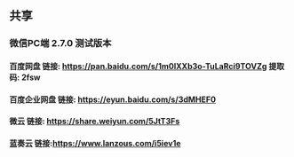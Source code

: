 ## 共享

### 微信PC端 2.7.0 测试版本
#### 百度网盘 链接: https://pan.baidu.com/s/1m0lXXb3o-TuLaRci9TOVZg 提取码: 2fsw
#### 百度企业网盘 链接: https://eyun.baidu.com/s/3dMHEF0
#### 微云 链接: https://share.weiyun.com/5JtT3Fs
#### 蓝奏云 链接:https://www.lanzous.com/i5iev1e
